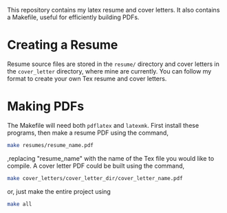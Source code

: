 This repository contains my latex resume and cover letters. It also contains a Makefile, useful for efficiently building PDFs.

# Creating a Resume
Resume source files are stored in the `resume/` directory and cover letters in the `cover_letter` directory, where mine are currently. You can follow my format to create your own Tex resume and cover letters.

# Making PDFs
The Makefile will need both `pdflatex` and `latexmk`. First install these programs, then make a resume PDF using the command,

```sh
make resumes/resume_name.pdf
```

,replacing "resume_name" with the name of the Tex file you would like to compile. A cover letter PDF could be built using the command,

```sh
make cover_letters/cover_letter_dir/cover_letter_name.pdf
```

or, just make the entire project using

```sh
make all
```
